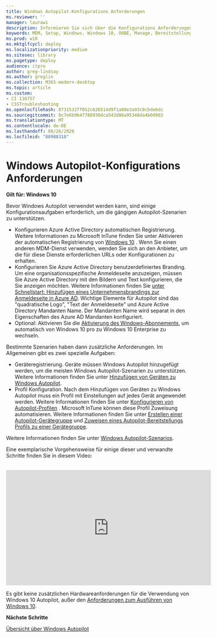 ```yaml
---
title: Windows Autopilot-Konfigurations Anforderungen
ms.reviewer: ''
manager: laurawi
description: Informieren Sie sich über die Konfigurations Anforderungen für die Windows Autopilot-Bereitstellung.
keywords: MDM, Setup, Windows, Windows 10, OOBE, Manage, Bereitstellung, Autopilot, ZTD, Zero-Touchscreen, Partner, msfb, InTune
ms.prod: w10
ms.mktglfcycl: deploy
ms.localizationpriority: medium
ms.sitesec: library
ms.pagetype: deploy
audience: itpro
author: greg-lindsay
ms.author: greglin
ms.collection: M365-modern-desktop
ms.topic: article
ms.custom:
- CI 116757
- CSSTroubleshooting
ms.openlocfilehash: 8731532ff052c626514d9f1a80e3a93c0cbde6dc
ms.sourcegitcommit: 0c7e6b9b47788930dca543d86a95348da4b0d902
ms.translationtype: MT
ms.contentlocale: de-DE
ms.lasthandoff: 08/26/2020
ms.locfileid: "88908318"
---
```

# <a name="windows-autopilot-configuration-requirements"></a>Windows Autopilot-Konfigurations Anforderungen

**Gilt für: Windows 10**

Bevor Windows Autopilot verwendet werden kann, sind einige Konfigurationsaufgaben erforderlich, um die gängigen Autopilot-Szenarien zu unterstützen. 

- Konfigurieren Azure Active Directory automatischen Registrierung. Weitere Informationen zu Microsoft InTune finden Sie unter Aktivieren der automatischen Registrierung von [Windows 10](/intune/windows-enroll#enable-windows-10-automatic-enrollment) . Wenn Sie einen anderen MDM-Dienst verwenden, wenden Sie sich an den Anbieter, um die für diese Dienste erforderlichen URLs oder Konfigurationen zu erhalten.
- Konfigurieren Sie Azure Active Directory benutzerdefiniertes Branding. Um eine organisationsspezifische Anmeldeseite anzuzeigen, müssen Sie Azure Active Directory mit den Bildern und Text konfigurieren, die Sie anzeigen möchten. Weitere Informationen finden Sie [unter Schnellstart: Hinzufügen eines Unternehmensbrandings zur Anmeldeseite in Azure AD](/azure/active-directory/fundamentals/customize-branding). Wichtige Elemente für Autopilot sind das "quadratische Logo", "Text der Anmeldeseite" und Azure Active Directory Mandanten Name. Der Mandanten Name wird separat in den Eigenschaften des Azure AD Mandanten konfiguriert.
- Optional: Aktivieren Sie die [Aktivierung des Windows-Abonnements](/windows/deployment/windows-10-enterprise-subscription-activation), um automatisch von Windows 10 pro zu Windows 10 Enterprise zu wechseln.

Bestimmte Szenarien haben dann zusätzliche Anforderungen. Im Allgemeinen gibt es zwei spezielle Aufgaben:

- Geräteregistrierung. Geräte müssen Windows Autopilot hinzugefügt werden, um die meisten Windows Autopilot-Szenarien zu unterstützen. Weitere Informationen finden Sie unter [Hinzufügen von Geräten zu Windows Autopilot](add-devices.md).
- Profil Konfiguration. Nach dem Hinzufügen von Geräten zu Windows Autopilot muss ein Profil mit Einstellungen auf jedes Gerät angewendet werden. Weitere Informationen finden Sie unter [Konfigurieren von Autopilot-Profilen](profiles.md) .  Microsoft InTune können diese Profil Zuweisung automatisieren. Weitere Informationen finden Sie unter [Erstellen einer Autopilot-Gerätegruppe](/intune/enrollment-Autopilot#create-an-Autopilot-device-group) und [Zuweisen eines Autopilot-Bereitstellungs Profils zu einer Gerätegruppe](/intune/enrollment-Autopilot#assign-an-Autopilot-deployment-profile-to-a-device-group).

Weitere Informationen finden Sie unter [Windows Autopilot-Szenarios](windows-Autopilot-scenarios.md).

Eine exemplarische Vorgehensweise für einige dieser und verwandte Schritte finden Sie in diesem Video:

</br>

<iframe width="560" height="315" src="https://www.youtube.com/embed/KYVptkpsOqs" frameborder="0" allow="accelerometer; autoplay; encrypted-media" gyroscope; picture-in-picture" allowfullscreen></iframe>


Es gibt keine zusätzlichen Hardwareanforderungen für die Verwendung von Windows 10 Autopilot, außer den [Anforderungen zum Ausführen von Windows 10](https://www.microsoft.com/windows/windows-10-specifications).

**Nächste Schritte**

[Übersicht über Windows Autopilot](windows-autopilot.md)